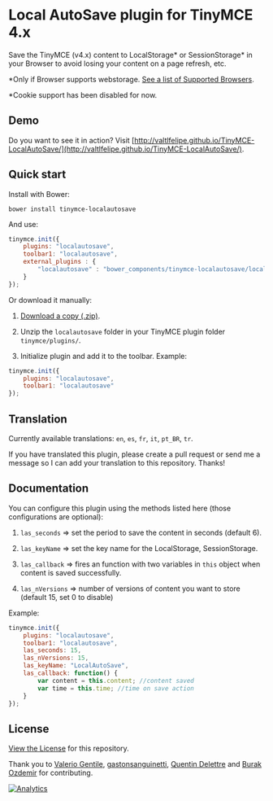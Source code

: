 Local AutoSave plugin for TinyMCE 4.x
=============

Save the TinyMCE (v4.x) content to LocalStorage* or SessionStorage* in your Browser to avoid losing your content on a page refresh, etc.

*Only if Browser supports webstorage. [See a list of Supported Browsers](http://caniuse.com/namevalue-storage).

*Cookie support has been disabled for now.

Demo
-----------

Do you want to see it in action? Visit [http://valtlfelipe.github.io/TinyMCE-LocalAutoSave/](http://valtlfelipe.github.io/TinyMCE-LocalAutoSave/).

Quick start
-----------

Install with Bower:
```
bower install tinymce-localautosave
```
And use:
```js
tinymce.init({
	plugins: "localautosave",
	toolbar1: "localautosave",
	external_plugins : {
		"localautosave" : "bower_components/tinymce-localautosave/localautosave/plugin.min.js"
	}
});
```

Or download it manually:

1. [Download a copy (.zip)](https://github.com/valtlfelipe/TinyMCE-LocalAutoSave/releases).

2. Unzip the `localautosave` folder in your TinyMCE plugin folder `tinymce/plugins/`.

3. Initialize plugin and add it to the toolbar. Example:
```js
tinymce.init({
	plugins: "localautosave",
	toolbar1: "localautosave"
});
```

Translation
-----------

Currently available translations: `en`, `es`, `fr`, `it`, `pt_BR`, `tr`.

If you have translated this plugin, please create a pull request or send me a message so I can add your translation to this repository. Thanks!

Documentation
-------

You can configure this plugin using the methods listed here (those configurations are optional):

1. `las_seconds` => set the period to save the content in seconds (default 6).

2. `las_keyName` => set the key name for the LocalStorage, SessionStorage.

3. `las_callback` => fires an function with two variables in `this` object when content is saved successfully.

4. `las_nVersions` => number of versions of content you want to store (default 15, set 0 to disable) 

Example:
```js
tinymce.init({
	plugins: "localautosave",
	toolbar1: "localautosave",
	las_seconds: 15,
	las_nVersions: 15,
	las_keyName: "LocalAutoSave",
	las_callback: function() {
		var content = this.content; //content saved
		var time = this.time; //time on save action
	}
});
```

## License

[View the License](https://github.com/valtlfelipe/TinyMCE-LocalAutoSave/blob/master/LICENSE.md) for this repository.

Thank you to [Valerio Gentile](https://github.com/dvcama), [gastonsanguinetti](https://github.com/gastonsanguinetti), [Quentin Delettre](https://github.com/qdelettre) and [Burak Ozdemir](https://github.com/ozdemirburak) for contributing.

[![Analytics](https://ga-beacon.appspot.com/UA-10083241-13/TinyMCE-LocalAutoSave/readme?pixel)](https://github.com/igrigorik/ga-beacon)
